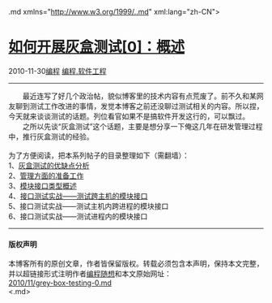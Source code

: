 <!DOCTYPE.md>
.md xmlns="http://www.w3.org/1999/..md" xml:lang="zh-CN">
<head>
<meta http-equiv="Content-Type" content="text.md; charset=utf-8" />
<meta name="generator" content="Python script by program.think@gmail.com" />
<meta name="provider" content="program-think.blogspot.com" />
<link type="text/css" rel="stylesheet" href="../../css/program-think.css" />
<title>如何开展灰盒测试[0]：概述 - 编程随想的博客</title>
</head>
<body>
<div id="main" style="width:100%;">
<h1><a href="../../index.md" title="回到首页">如何开展灰盒测试[0]：概述</a></h1>
<div class="post-info"><span class="date-header">2010-11-30</span><a href="../../tags/E7BC96E7A88B.md" class="tag">编程</a> <a href="../../tags/E7BC96E7A88B.E8BDAFE4BBB6E5B7A5E7A88B.md" class="tag">编程.软件工程</a> </div>
<hr>
<div class="post">
　　最近连写了好几个政治帖，貌似博客里的技术内容有点荒废了。前不久和某网友聊到测试工作改进的事情，发觉本博客之前还没聊过测试相关的内容。所以捏，今天就来谈谈测试的话题。列位看官如果不是搞软件开发这行的，可以飘过。<br />　　之所以先谈“灰盒测试”这个话题，主要是想分享一下俺这几年在研发管理过程中，推行灰盒测试的经验。<br /><br />为了方便阅读，把本系列帖子的目录整理如下（需翻墙）：<br />1、<a href="../../2010/11/grey-box-testing-1.md">灰盒测试的优缺点分析</a><br />2、<a href="../../2010/12/grey-box-testing-2.md">管理方面的准备工作</a><br />3、<a href="../../2010/12/grey-box-testing-3.md">模块接口类型概述</a><br />4、<a href="../../2010/12/grey-box-testing-4.md">接口测试实战——测试跨主机的模块接口</a><br />5、接口测试实战——测试主机内跨进程的模块接口<br />6、接口测试实战——测试进程内的模块接口<div class="blogger-post-footer">
</div>
<hr>
<div class="copyright">
<h4>版权声明</h4>
本博客所有的原创文章，作者皆保留版权。转载必须包含本声明，保持本文完整，并以超链接形式注明作者<a href="mailto:program.think@gmail.com">编程随想</a>和本文原始网址：<br>
<a href="2010/11/grey-box-testing-0.md">2010/11/grey-box-testing-0.md</a>
</div>
</div>
</body>
<.md>

